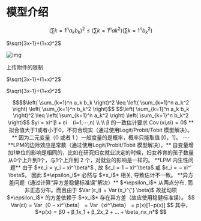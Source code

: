 # 模型介绍

$$\left( \sum{k=1}^n a_k b_k \right)^2 \leq \left( \sum{k=1}^n ak^2 \right) \left( \sum{k=1}^n b_k^2 \right)$$


$`\sqrt{3x-1}+(1+x)^2`$



![img](https://res.craft.do/user/full/edcfe867-204e-fcb2-f342-7f90cab71a38/doc/9246142B-681D-43A0-8A63-899E938E141C/19ffef93-69ef-4149-9bc0-dc4912eb26bc
)


上传附件的限制



$\sqrt{3x-1}+(1+x)^2$


$`\sqrt{3x-1}+(1+x)^2`$


```math
$$\left( \sum_{k=1}^n a_k b_k \right)^2 \leq \left( \sum_{k=1}^n a_k^2 \right) \left( \sum_{k=1}^n b_k^2 \right)$$



$$\left( \sum_{k=1}^n a_k b_k \right)^2 \leq \left( \sum_{k=1}^n a_k^2 \right) \left( \sum_{k=1}^n b_k^2 \right)$$


$yi = xi^′β + εi  (i=1,⋯,n) \\ \\ β 的一致估计要求 Cov (xi,εi) = 0$


**拟合值大于1或者小于0，不符合现实（通过使用Logit/Probit/Tobit 模型解决）。**


因为二元变量（0 或者 1 ）一般度量的是概率，概率只能取值 [0，1]。


---

**LPM的边际效应是常数（通过使用Logit/Probit/Tobit 模型解决）。**

自变量增加1单位的影响是相同的，比如在研究妇女就业决定的时候，妇女养育的孩子数量从0个上升到1个，与1个上升到 2 个，对就业的影响是一样的。

**LPM 内生性问题**

由于 $*ε_i = y_i − xi^′\beta*$ , 故 $ε_i = 1 − xi^′\beta$ 或 $ε_i = − xi^′\beta$， 因此 $*\epsilon_i$* 必然与 $*x_i$* 相关, 导致估计不一致。

**异方差问题（通过计算“异方差稳健标准误”解决）**

 $*\epsilon_i$* 从两点分布, 而非正态分布。而且由于 $Var (ε_i) = Var (x_i^{'} \beta)$ 故扰动项 $*\epsilon_i$* 的方差依赖于 $*x_i$* 存在异方差（故应使用稳健标准误）。

$$
Var(εi) = Var（0 − xi^′\beta） = Var（xi^′\beta） = p(x)[1−p(x)]
$$

其中，$*p(x) = β0 + β_1x_1 + β_2x_2 + … + \beta_nx_n*$








